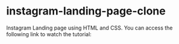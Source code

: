 # instagram-landing-page-clone
Instagram Landing page using HTML and CSS.  You can access the following link to watch the tutorial:
